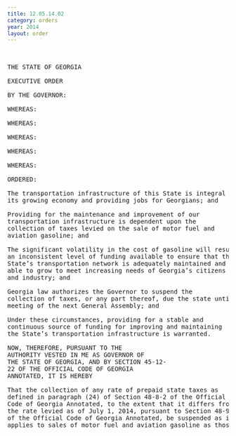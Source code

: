 ```yaml
---
title: 12.05.14.02
category: orders
year: 2014
layout: order
---
```


<pre> 

THE STATE OF GEORGIA

EXECUTIVE ORDER

BY THE GOVERNOR:

WHEREAS:

WHEREAS:

WHEREAS:

WHEREAS:

WHEREAS:

ORDERED:

The transportation infrastructure of this State is integral to
its growing economy and providing jobs for Georgians; and

Providing for the maintenance and improvement of our
transportation infrastructure is dependent upon the
collection of taxes levied on the sale of motor fuel and
aviation gasoline; and

The significant volatility in the cost of gasoline will result in
an inconsistent level of funding available to ensure that the
State’s transportation network is adequately maintained and
able to grow to meet increasing needs of Georgia’s citizens
and industry; and

Georgia law authorizes the Governor to suspend the
collection of taxes, or any part thereof, due the state until the
meeting of the next General Assembly; and

Under these circumstances, providing for a stable and
continuous source of funding for improving and maintaining
the State’s transportation infrastructure is warranted.

NOW, THEREFORE, PURSUANT TO THE
AUTHORITY VESTED IN ME AS GOVERNOR OF
THE STATE OF GEORGIA, AND BY SECTION 45-12-
22 OF THE OFFICIAL CODE OF GEORGIA
ANNOTATED, IT IS HEREBY

That the collection of any rate of prepaid state taxes as
defined in paragraph (24) of Section 48-8-2 of the Official
Code of Georgia Annotated, to the extent that it differs from
the rate levied as of July 1, 2014, pursuant to Section 48-9-14
of the Official Code of Georgia Annotated, be suspended as it
applies to sales of motor fuel and aviation gasoline as those

</pre>

